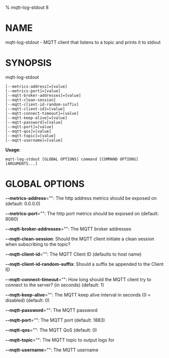 % mqtt-log-stdout 8

# NAME

mqtt-log-stdout - MQTT client that listens to a topic and prints it to stdout

# SYNOPSIS

mqtt-log-stdout

```
[--metrics-address]=[value]
[--metrics-port]=[value]
[--mqtt-broker-addresses]=[value]
[--mqtt-clean-session]
[--mqtt-client-id-random-suffix]
[--mqtt-client-id]=[value]
[--mqtt-connect-timeout]=[value]
[--mqtt-keep-alive]=[value]
[--mqtt-password]=[value]
[--mqtt-port]=[value]
[--mqtt-qos]=[value]
[--mqtt-topic]=[value]
[--mqtt-username]=[value]
```

**Usage**:

```
mqtt-log-stdout [GLOBAL OPTIONS] command [COMMAND OPTIONS] [ARGUMENTS...]
```

# GLOBAL OPTIONS

**--metrics-address**="": The http address metrics should be exposed on (default: 0.0.0.0)

**--metrics-port**="": The http port metrics should be exposed on (default: 8080)

**--mqtt-broker-addresses**="": The MQTT broker addresses

**--mqtt-clean-session**: Should the MQTT client initiate a clean session when subscribing to the topic?

**--mqtt-client-id**="": The MQTT Client ID (defaults to host name)

**--mqtt-client-id-random-suffix**: Should a suffix be appended to the Client ID

**--mqtt-connect-timeout**="": How long should the MQTT client try to connect to the server? (in seconds) (default: 1)

**--mqtt-keep-alive**="": The MQTT keep alive interval in seconds (0 = disabled) (default: 0)

**--mqtt-password**="": The MQTT password

**--mqtt-port**="": The MQTT port (default: 1883)

**--mqtt-qos**="": The MQTT QoS (default: 0)

**--mqtt-topic**="": The MQTT topic to output logs for

**--mqtt-username**="": The MQTT username

